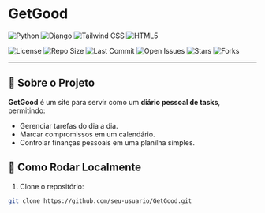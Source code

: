 # GetGood

![Python](https://img.shields.io/badge/Python-3776AB?style=for-the-badge&logo=python&logoColor=white)
![Django](https://img.shields.io/badge/Django-092E20?style=for-the-badge&logo=django&logoColor=white)
![Tailwind CSS](https://img.shields.io/badge/Tailwind_CSS-06B6D4?style=for-the-badge&logo=tailwind-css&logoColor=white)
![HTML5](https://img.shields.io/badge/HTML5-E34F26?style=for-the-badge&logo=html5&logoColor=white)

![License](https://img.shields.io/github/license/seu-usuario/GetGood?style=for-the-badge)
![Repo Size](https://img.shields.io/github/repo-size/seu-usuario/GetGood?style=for-the-badge)
![Last Commit](https://img.shields.io/github/last-commit/seu-usuario/GetGood?style=for-the-badge)
![Open Issues](https://img.shields.io/github/issues/seu-usuario/GetGood?style=for-the-badge)
![Stars](https://img.shields.io/github/stars/seu-usuario/GetGood?style=for-the-badge)
![Forks](https://img.shields.io/github/forks/seu-usuario/GetGood?style=for-the-badge)

---

## 📖 Sobre o Projeto
**GetGood** é um site para servir como um **diário pessoal de tasks**, permitindo:  
- Gerenciar tarefas do dia a dia.  
- Marcar compromissos em um calendário.  
- Controlar finanças pessoais em uma planilha simples.  

## 🚀 Como Rodar Localmente
1. Clone o repositório:  
```bash
git clone https://github.com/seu-usuario/GetGood.git
